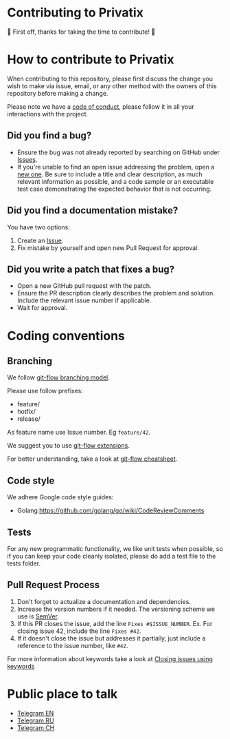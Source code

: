 # Contributing to Privatix
:rocket: First off, thanks for taking the time to contribute! :rocket:

# How to contribute to Privatix

When contributing to this repository, please first discuss the change you wish to make via issue,
email, or any other method with the owners of this repository before making a change.

Please note we have a [code of conduct](CODE_OF_CONDUCT.md), please follow it in all your interactions with the project.

## Did you find a bug?

* Ensure the bug was not already reported by searching on GitHub under [Issues](https://github.com/Privatix/dappctrl/issues).
* If you're unable to find an open issue addressing the problem, open a [new one](https://github.com/Privatix/dappctrl/issues/new). Be sure to include a title and clear description, as much relevant information as possible, and a code sample or an executable test case demonstrating the expected behavior that is not occurring.

## Did you find a documentation mistake?

You have two options:
1. Create an [Issue](https://github.com/Privatix/dappctrl/issues/new).
1. Fix mistake by yourself and open new Pull Request for approval.

## Did you write a patch that fixes a bug?

* Open a new GitHub pull request with the patch.
* Ensure the PR description clearly describes the problem and solution. Include the relevant issue number if applicable.
* Wait for approval.

# Coding conventions

## Branching

We follow [git-flow branching model](http://nvie.com/posts/a-successful-git-branching-model/).

Please use follow prefixes:
* feature/
* hotfix/
* release/

As feature name use Issue number. Eg `feature/42`.

We suggest you to use [git-flow extensions](https://github.com/nvie/gitflow).

For better understanding, take a look at [git-flow cheatsheet](https://danielkummer.github.io/git-flow-cheatsheet/).

## Code style

We adhere Google code style guides:
* Golang:https://github.com/golang/go/wiki/CodeReviewComments

## Tests

For any new programmatic functionality, we like unit tests when possible, so if you can keep your code cleanly isolated, please do add a test file to the tests folder.

## Pull Request Process

1. Don't forget to actualize a documentation and dependencies.
1. Increase the version numbers if it needed. The versioning scheme we use is [SemVer](http://semver.org/).
1. If this PR closes the issue, add the line `Fixes #$ISSUE_NUMBER`. Ex. For closing issue 42, include the line `Fixes #42`.
1. If it doesn't close the issue but addresses it partially, just include a reference to the issue number, like `#42`.

For more information about keywords take a look at [Closing issues using keywords](https://help.github.com/articles/closing-issues-using-keywords/)

# Public place to talk

* [Telegram EN](https://t.me/privatix)
* [Telegram RU](https://t.me/privatix_ru)
* [Telegram CH](https://t.me/privatix_cn)

